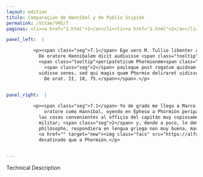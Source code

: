 ```yaml
---
layout: edition
titulo: Comparaçión de Hanníbal y de Publio Scipión
permalink: /Vitae/VHS/7
paginas: <li><a href="1.html">1</a></li><li><a href="2.html">2</a></li><li><a href="3.html">3</a></li><li><a href="4.html">4</a></li><li><a href="5.html">5</a></li><li><a href="6.html">6</a></li><li><a href="7.html">7</a></li><li><a href="8.html">8</a></li><li><a href="9.html">9</a></li><li><a href="10.html">10</a></li><li><a href="11.html">11</a></li><li><a href="12.html">12</a></li><li><a href="13.html">13</a></li>

panel_left:  |

          <p><span class="seg">7.1</span> Ego uero M. Tullio libenter adhaereo, qui in <span class="tooltip">libro<span class="tooltiptext">libero <span class="siglas">r s</span> </span></span>
            De oratore Hannibalem dicit audiuisse <span class="tooltip">Ephesi<span class="tooltiptext">Ephisi <span class="siglas">s</span> </span></span>
            <span class="tooltip">peripateticum Phormionem<span class="tooltiptext">perhipathethicum Formionem <span class="siglas">U</span> </span></span>, de imperatoris officio et de omni re militari copiosissime disserentem,
              <span class="seg">2</span> pauloque post rogatum quidnam de illo <span class="tooltip">philosopho<span class="tooltiptext">phylosopho <span class="siglas">U</span> </span></span> iudicaret respondisse non optime graece, attamen graece, multos se deliros
            uidisse senes, sed qui magis quam Phormio deliraret uidisse neminem<span class="nota"><sup>1</sup><span class="texto_nota">Cicerón,
              De orat. II, 18, 75.</span></span>.</p>
        

panel_right:  |

          <p><span class="seg">7.1</span> Yo de grado me llego a Marco Tulio, que dize en el libro De
              oratore como Hanníbal, oyendo en Épheso a Phormión peripatético, que explicava
            las cosas convenientes al offiçio del capitán muy copiosamente y de toda la disciplina
            militar; <span class="seg">2</span> y, dende a poco, le demandaron qué le pareciera de aquel
            philósopho, respondiera en lengua griega non muy buena, mas en griego, que él avia visto
            <a href="" target="new"><img class="facs" src="https://alfonsodepalencia.github.io/Vitae/public/images/facs_icon.jpg"/></a>[192v,a] muchos viejos delirios o desacordados, mas ninguno avía visto más
            desatinado que a Phormión.</p>
        

---
```


Technical Description 